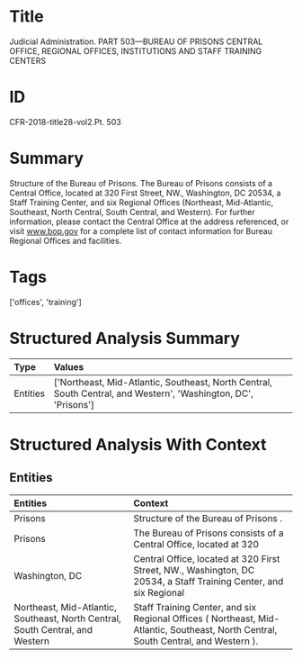 # Title

 Judicial Administration. PART 503—BUREAU OF PRISONS CENTRAL OFFICE, REGIONAL OFFICES, INSTITUTIONS AND STAFF TRAINING CENTERS


# ID

 CFR-2018-title28-vol2.Pt. 503


# Summary

Structure of the Bureau of Prisons.
The Bureau of Prisons consists of a Central Office, located at 320 First Street, NW., Washington, DC 20534, a Staff Training Center, and six Regional Offices (Northeast, Mid-Atlantic, Southeast, North Central, South Central, and Western).
For further information, please contact the Central Office at the address referenced, or visit www.bop.gov for a complete list of contact information for Bureau Regional Offices and facilities.


# Tags

['offices', 'training']


# Structured Analysis Summary

| Type     | Values                                                                                                         |
|:---------|:---------------------------------------------------------------------------------------------------------------|
| Entities | ['Northeast, Mid-Atlantic, Southeast, North Central, South Central, and Western', 'Washington, DC', 'Prisons'] |


# Structured Analysis With Context

 


## Entities

| Entities                                                                      | Context                                                                                                                            |
|:------------------------------------------------------------------------------|:-----------------------------------------------------------------------------------------------------------------------------------|
| Prisons                                                                       | Structure of the Bureau of  Prisons .                                                                                              |
| Prisons                                                                       | The Bureau of  Prisons consists of a Central Office, located at 320                                                                |
| Washington, DC                                                                | Central Office, located at 320 First Street, NW., Washington, DC 20534, a Staff Training Center, and six Regional                  |
| Northeast, Mid-Atlantic, Southeast, North Central, South Central, and Western | Staff Training Center, and six Regional Offices ( Northeast, Mid-Atlantic, Southeast, North Central, South Central, and Western ). |


